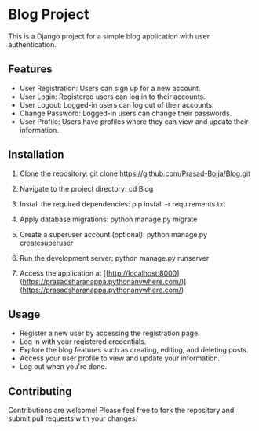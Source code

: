# Blog Project

This is a Django project for a simple blog application with user authentication.

## Features

- User Registration: Users can sign up for a new account.
- User Login: Registered users can log in to their accounts.
- User Logout: Logged-in users can log out of their accounts.
- Change Password: Logged-in users can change their passwords.
- User Profile: Users have profiles where they can view and update their information.

## Installation

1. Clone the repository:
git clone https://github.com/Prasad-Bojja/Blog.git

2. Navigate to the project directory:
cd Blog

3. Install the required dependencies:
pip install -r requirements.txt

4. Apply database migrations:
python manage.py migrate

5. Create a superuser account (optional):
python manage.py createsuperuser

6. Run the development server:
python manage.py runserver


7. Access the application at [[[http://localhost:8000](http://localhost:8000)](https://prasadsharanappa.pythonanywhere.com/)](https://prasadsharanappa.pythonanywhere.com/)

## Usage

- Register a new user by accessing the registration page.
- Log in with your registered credentials.
- Explore the blog features such as creating, editing, and deleting posts.
- Access your user profile to view and update your information.
- Log out when you're done.

## Contributing

Contributions are welcome! Please feel free to fork the repository and submit pull requests with your changes.


